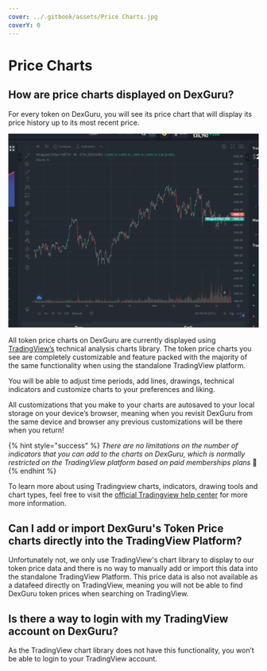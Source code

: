 ```yaml
---
cover: ../.gitbook/assets/Price Charts.jpg
coverY: 0
---
```


# Price Charts

## How are price charts displayed on DexGuru?

For every token on DexGuru, you will see its price chart that will display its price history up to its most recent price.

![](<../.gitbook/assets/image (27) (1) (1).png>)

All token price charts on DexGuru are currently displayed using [TradingView’s](https://www.tradingview.com) technical analysis charts library. The token price charts you see are completely customizable and feature packed with the majority of the same functionality when using the standalone TradingView platform.

You will be able to adjust time periods, add lines, drawings, technical indicators and customize charts to your preferences and liking.&#x20;

All customizations that you make to your charts are autosaved to your local storage on your device’s browser, meaning when you revisit DexGuru from the same device and browser any previous customizations will be there when you return!

{% hint style="success" %}
_There are no limitations on the number of indicators that you can add to the charts on DexGuru, which is normally restricted on the TradingView platform based on paid memberships plans_ 🥳
{% endhint %}

To learn more about using Tradingview charts, indicators, drawing tools and chart types, feel free to visit the [official Tradingview help center](https://www.tradingview.com/support/categories/chart/) for more more information.

## Can I add or import DexGuru's Token Price charts directly into the TradingView Platform?

Unfortunately not, we only use TradingView's chart library to display to our token price data and there is no way to manually add or import this data into the standalone TradingView Platform. This price data is also not available as a datafeed directly on TradingView, meaning you will not be able to find DexGuru token prices when searching on TradingView.

## Is there a way to login with my TradingView account on DexGuru?

As the TradingView chart library does not have this functionality, you won’t be able to login to your TradingView account.
